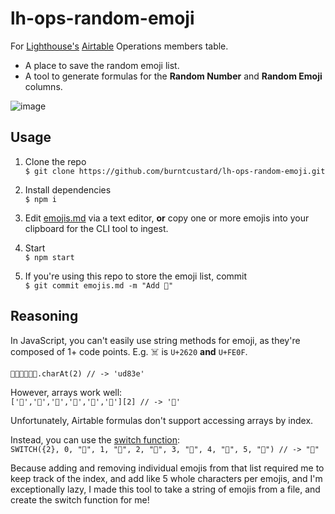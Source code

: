 # lh-ops-random-emoji

For [Lighthouse's](wearelighthouse.com/) [Airtable](https://airtable.com/) Operations members table.

- A place to save the random emoji list.
- A tool to generate formulas for the **Random Number** and **Random Emoji** columns.

![image](https://user-images.githubusercontent.com/462459/116162633-1df5b000-a6ee-11eb-8a34-bd2c1c4b175f.png)

## Usage

1. Clone the repo  
`$ git clone https://github.com/burntcustard/lh-ops-random-emoji.git`

2. Install dependencies  
`$ npm i`

3. Edit [emojis.md](emojis.md) via a text editor, **or** copy one or more emojis into your clipboard for the CLI tool to ingest.

4. Start  
`$ npm start`

5. If you're using this repo to store the emoji list, commit  
`$ git commit emojis.md -m "Add 🚀"`

## Reasoning

In JavaScript, you can't easily use string methods for emoji, as they're composed of 1+ code points. E.g. ☠️ is `U+2620` **and** `U+FE0F`.

`🐙🦁🐨🐻🐯🦆.charAt(2) // -> 'ud83e'`

However, arrays work well:  
`['🐙','🦁','🐨','🐻','🐯','🦆'][2] // -> '🐨'`

Unfortunately, Airtable formulas don't support accessing arrays by index.

Instead, you can use the [switch function](https://support.airtable.com/hc/en-us/articles/203255215-Formula-field-reference#logical_functions):  
`SWITCH({2}, 0, "🐙", 1, "🦁", 2, "🐨", 3, "🐻", 4, "🐯", 5, "🦆") // -> "🐨"`

Because adding and removing individual emojis from that list required me to keep track of the index, and add like 5 whole characters per emojis, and I'm exceptionally lazy, I made this tool to take a string of emojis from a file, and create the switch function for me!
